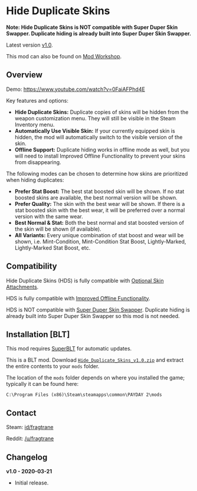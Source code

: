 # Hide Duplicate Skins

**Note: Hide Duplicate Skins is NOT compatible with Super Duper Skin Swapper. Duplicate hiding is already built into Super Duper Skin Swapper.**

Latest version [v1.0](https://github.com/fragtrane/Payday-2-Mods/raw/master/Hide%20Duplicate%20Skins/Hide_Duplicate_Skins_v1.0.zip).

This mod can also be found on [Mod Workshop](https://modworkshop.net/mod/26920).

## Overview

Demo: https://www.youtube.com/watch?v=0FaiAFPhd4E

Key features and options:

- **Hide Duplicate Skins:** Duplicate copies of skins will be hidden from the weapon customization menu. They will still be visible in the Steam Inventory menu.
- **Automatically Use Visible Skin:** If your currently equipped skin is hidden, the mod will automatically switch to the visible version of the skin.
- **Offline Support:** Duplicate hiding works in offline mode as well, but you will need to install Improved Offline Functionality to prevent your skins from disappearing.

The following modes can be chosen to determine how skins are prioritized when hiding duplicates:

- **Prefer Stat Boost:** The best stat boosted skin will be shown. If no stat boosted skins are available, the best normal version will be shown.
- **Prefer Quality:** The skin with the best wear will be shown. If there is a stat boosted skin with the best wear, it will be preferred over a normal version with the same wear.
- **Best Normal & Stat:** Both the best normal and stat boosted version of the skin will be shown (if available).
- **All Variants:** Every unique combination of stat boost and wear will be shown, i.e. Mint-Condition, Mint-Condition Stat Boost, Lightly-Marked, Lightly-Marked Stat Boost, etc.

## Compatibility

Hide Duplicate Skins (HDS) is fully compatible with [Optional Skin Attachments](https://github.com/fragtrane/Payday-2-Mods/tree/master/Optional%20Skin%20Attachments).

HDS is fully compatible with [Improved Offline Functionality](https://github.com/fragtrane/Payday-2-Mods/tree/master/Improved%20Offline%20Functionality).

HDS is NOT compatible with [Super Duper Skin Swapper](https://github.com/fragtrane/Payday-2-Mods/tree/master/Super%20Duper%20Skin%20Swapper). Duplicate hiding is already built into Super Duper Skin Swapper so this mod is not needed.

## Installation [BLT]

This mod requires [SuperBLT](https://superblt.znix.xyz) for automatic updates.

This is a BLT mod. Download [`Hide_Duplicate_Skins_v1.0.zip`](https://github.com/fragtrane/Payday-2-Mods/raw/master/Hide%20Duplicate%20Skins/Hide_Duplicate_Skins_v1.0.zip) and extract the entire contents to your `mods` folder.

The location of the `mods` folder depends on where you installed the game; typically it can be found here:

```
C:\Program Files (x86)\Steam\steamapps\common\PAYDAY 2\mods
```

## Contact

Steam: [id/fragtrane](https://steamcommunity.com/id/fragtrane)

Reddit: [/u/fragtrane](https://www.reddit.com/user/fragtrane)

## Changelog

**v1.0 - 2020-03-21**

- Initial release.
